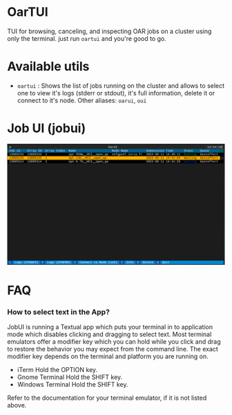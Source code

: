 # OarTUI
TUI for browsing, canceling, and inspecting OAR jobs on a cluster using only the terminal. just run `oartui` and you're good to go.

# Available utils
- `oartui` : Shows the list of jobs running on the cluster and allows to select one to view it's logs (stderr or stdout), it's full information, delete it or connect to it's node. Other aliases: `oarui`, `oui`

# Job UI (jobui)
 <!-- show image -->
![jobui](./img/Screenshot%202023-08-11%20144426.png)

# FAQ

### How to select text in the App?
JobUI is running a Textual app which puts your terminal in to application mode which disables clicking and dragging to select text. Most terminal emulators offer a modifier key which you can hold while you click and drag to restore the behavior you may expect from the command line. The exact modifier key depends on the terminal and platform you are running on.

- iTerm Hold the OPTION key.
- Gnome Terminal Hold the SHIFT key.
- Windows Terminal Hold the SHIFT key.

Refer to the documentation for your terminal emulator, if it is not listed above.